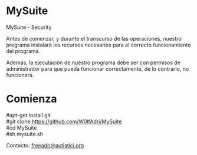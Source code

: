 # MySuite

MySuite - Security

Antes de comenzar, y durante el transcurso de las operaciones, nuestro programa instalará los recursos necesarios para el correcto funcionamiento del programa.  

Además, la ejecutación de nuestro programa debe ser con permisos de administrador para que pueda funcionar correctamente, de lo contrario, no funcionará. 

# Comienza

#apt-get install git         <br/> 
#git clone https://github.com/W0lfAdri/MySuite                      
#cd MySuite                                     <br/> 
#sh mysuite.sh                                        <br/>  

Contacto: freeadri@autistici.org 
